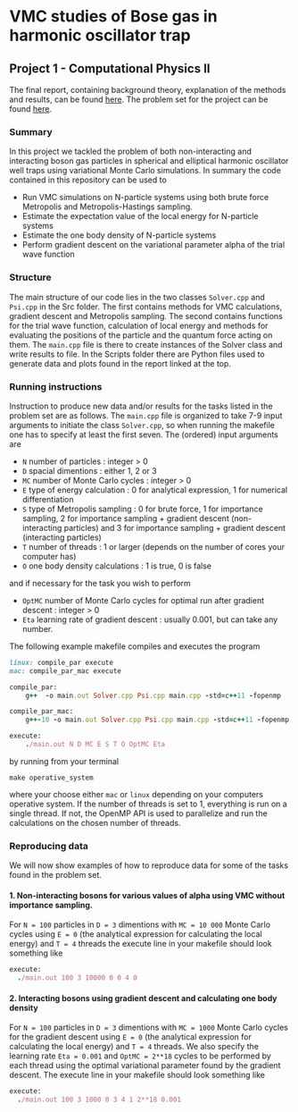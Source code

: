 # VMC studies of Bose gas in harmonic oscillator trap
## Project 1 - Computational Physics II
The final report, containing background theory, explanation of the methods and results, can be found [here](https://github.com/pederlh/FYS4411/blob/main/Project1/Article/Project_1_VMC_studies_of_QM_systems_final.pdf). The problem set for the project can be found [here](https://github.com/pederlh/FYS4411/blob/main/Project1/Article/Problem_set.pdf).

### Summary
In this project we tackled the problem of both non-interacting and interacting boson gas particles in spherical and elliptical harmonic oscillator well traps using variational Monte Carlo simulations. In summary the code contained in this repository can be used to

- Run VMC simulations on N-particle systems using both brute force Metropolis and Metropolis-Hastings sampling.
- Estimate the expectation value of the local energy for N-particle systems
- Estimate the one body density of N-particle systems
- Perform gradient descent on the variational parameter alpha of the trial wave function

### Structure
The main structure of our code lies in the two classes `Solver.cpp` and `Psi.cpp` in the Src folder. The first contains methods for VMC calculations, gradient descent and Metropolis sampling. The second contains functions for the trial wave function, calculation of local energy and methods for evaluating the positions of the particle and the quantum force acting on them. The `main.cpp` file is there to create instances of the Solver class and write results to file. In the Scripts folder there are Python files used to generate data and plots found in the report linked at the top.

### Running instructions
Instruction to produce new data and/or results for the tasks listed in the problem set are as follows. The `main.cpp` file is organized to take 7-9 input arguments to initiate the class `Solver.cpp`, so when running the makefile one has to specify at least the first seven. The (ordered) input arguments are
- `N` number of particles :  integer > 0
-  `D` spacial dimentions : either 1, 2 or 3
- `MC` number of Monte Carlo cycles : integer > 0
- `E` type of energy calculation : 0 for analytical expression, 1 for numerical differentiation
- `S` type of Metropolis sampling : 0 for brute force, 1 for importance sampling, 2 for importance sampling + gradient descent (non-interacting particles) and 3 for importance sampling + gradient descent (interacting particles)
- `T` number of threads : 1 or larger (depends on the number of cores your computer has)
- `O` one body density calculations : 1 is true, 0 is false

and if necessary for the task you wish to perform
 - `OptMC` number of Monte Carlo cycles for optimal run after gradient descent : integer > 0
 - `Eta` learning rate of gradient descent : usually 0.001, but can take any number.

The following example makefile compiles and executes the program

``` Ruby
linux: compile_par execute
mac: compile_par_mac execute

compile_par:
	g++  -o main.out Solver.cpp Psi.cpp main.cpp -std=c++11 -fopenmp

compile_par_mac:
	g++-10 -o main.out Solver.cpp Psi.cpp main.cpp -std=c++11 -fopenmp

execute:
	./main.out N D MC E S T O OptMC Eta

```

by running from your terminal

```console
make operative_system
```

where your choose either `mac` or `linux` depending on your computers operative system. If the number of threads is set to 1, everything is run on a single thread. If not, the OpenMP API is used to parallelize and run the calculations on the chosen number of threads.

### Reproducing data
We will now show examples of how to reproduce data for some of the tasks found in the problem set.

#### 1. Non-interacting bosons for various values of alpha using VMC without importance sampling.
For `N = 100` particles in `D = 3` dimentions with `MC = 10 000` Monte Carlo cycles using `E = 0` (the analytical expression for calculating the local energy) and `T = 4` threads the execute line in your makefile should look something like

``` Ruby
execute:
  ./main.out 100 3 10000 0 0 4 0
```

#### 2. Interacting bosons using gradient descent and calculating one body density  
For `N = 100` particles in `D = 3` dimentions with `MC = 1000` Monte Carlo cycles for the gradient descent using `E = 0` (the analytical expression for calculating the local energy) and `T = 4` threads. We also specify the learning rate `Eta = 0.001` and `OptMC = 2**18` cycles to be performed by each thread using the optimal variational parameter found by the gradient descent. The execute line in your makefile should look something like

``` Ruby
execute:
  ./main.out 100 3 1000 0 3 4 1 2**18 0.001
```
